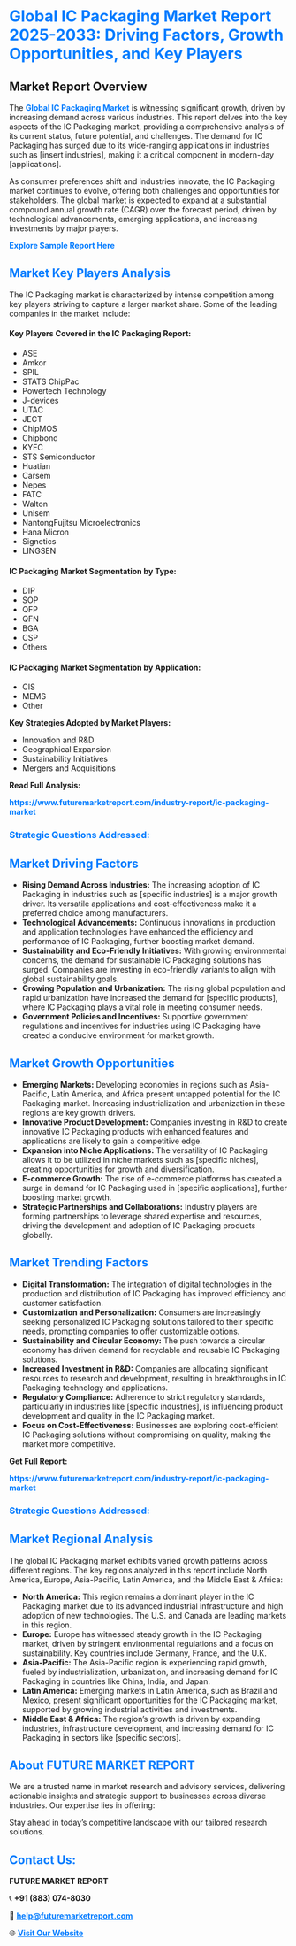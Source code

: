 <h1 style="color: #007BFF;">Global IC Packaging Market Report 2025-2033: Driving Factors, Growth Opportunities, and Key Players</h1>

<section id="overview">
<h2>Market Report Overview</h2>
<p>The <a href="https://www.futuremarketreport.com/industry-report/ic-packaging-market" style="color: #007BFF; text-decoration: none;"><strong>Global IC Packaging Market</strong></a> is witnessing significant growth, driven by increasing demand across various industries. This report delves into the key aspects of the IC Packaging market, providing a comprehensive analysis of its current status, future potential, and challenges. The demand for IC Packaging has surged due to its wide-ranging applications in industries such as [insert industries], making it a critical component in modern-day [applications].</p>
<p>As consumer preferences shift and industries innovate, the IC Packaging market continues to evolve, offering both challenges and opportunities for stakeholders. The global market is expected to expand at a substantial compound annual growth rate (CAGR) over the forecast period, driven by technological advancements, emerging applications, and increasing investments by major players.</p>
</section>

<section id="overview">
<p><a href="https://www.futuremarketreport.com/request-sample/reportId=90592" style="color: #007BFF; text-decoration: none;"><strong>Explore Sample Report Here</strong></a></p>
</section>

<section id="key-players">
<h2 style="color: #007BFF;">Market Key Players Analysis</h2>
<p>The IC Packaging market is characterized by intense competition among key players striving to capture a larger market share. Some of the leading companies in the market include:</p>
<h4>Key Players Covered in the IC Packaging Report:</h4>
<ul><li>ASE</li><li>Amkor</li><li>SPIL</li><li>STATS ChipPac</li><li>Powertech Technology</li><li>J-devices</li><li>UTAC</li><li>JECT</li><li>ChipMOS</li><li>Chipbond</li><li>KYEC</li><li>STS Semiconductor</li><li>Huatian</li><li>Carsem</li><li>Nepes</li><li>FATC</li><li>Walton</li><li>Unisem</li><li>NantongFujitsu Microelectronics</li><li>Hana Micron</li><li>Signetics</li><li>LINGSEN</li></ul>
<h4>IC Packaging Market Segmentation by Type:</h4>
<ul><li>DIP</li><li>SOP</li><li>QFP</li><li>QFN</li><li>BGA</li><li>CSP</li><li>Others</li></ul>

<h4>IC Packaging Market Segmentation by Application:</h4>
<ul><li>CIS</li><li>MEMS</li><li>Other</li></ul>
<p><strong>Key Strategies Adopted by Market Players:</strong></p>
<ul>
<li>Innovation and R&D</li>
<li>Geographical Expansion</li>
<li>Sustainability Initiatives</li>
<li>Mergers and Acquisitions</li>
</ul>
</section>

<section>
<p><strong>Read Full Analysis: </strong></p><a href="https://www.futuremarketreport.com/industry-report/ic-packaging-market" style="color: #007BFF; text-decoration: none;"><strong>https://www.futuremarketreport.com/industry-report/ic-packaging-market</strong></a>
<h3 style="color: #007BFF;">Strategic Questions Addressed:</h3>
</section>

<section id="driving-factors">
<h2 style="color: #007BFF;">Market Driving Factors</h2>
<ul>
<li><strong>Rising Demand Across Industries:</strong> The increasing adoption of IC Packaging in industries such as [specific industries] is a major growth driver. Its versatile applications and cost-effectiveness make it a preferred choice among manufacturers.</li>
<li><strong>Technological Advancements:</strong> Continuous innovations in production and application technologies have enhanced the efficiency and performance of IC Packaging, further boosting market demand.</li>
<li><strong>Sustainability and Eco-Friendly Initiatives:</strong> With growing environmental concerns, the demand for sustainable IC Packaging solutions has surged. Companies are investing in eco-friendly variants to align with global sustainability goals.</li>
<li><strong>Growing Population and Urbanization:</strong> The rising global population and rapid urbanization have increased the demand for [specific products], where IC Packaging plays a vital role in meeting consumer needs.</li>
<li><strong>Government Policies and Incentives:</strong> Supportive government regulations and incentives for industries using IC Packaging have created a conducive environment for market growth.</li>
</ul>
</section>

<section id="growth-opportunities">
<h2 style="color: #007BFF;">Market Growth Opportunities</h2>
<ul>
<li><strong>Emerging Markets:</strong> Developing economies in regions such as Asia-Pacific, Latin America, and Africa present untapped potential for the IC Packaging market. Increasing industrialization and urbanization in these regions are key growth drivers.</li>
<li><strong>Innovative Product Development:</strong> Companies investing in R&D to create innovative IC Packaging products with enhanced features and applications are likely to gain a competitive edge.</li>
<li><strong>Expansion into Niche Applications:</strong> The versatility of IC Packaging allows it to be utilized in niche markets such as [specific niches], creating opportunities for growth and diversification.</li>
<li><strong>E-commerce Growth:</strong> The rise of e-commerce platforms has created a surge in demand for IC Packaging used in [specific applications], further boosting market growth.</li>
<li><strong>Strategic Partnerships and Collaborations:</strong> Industry players are forming partnerships to leverage shared expertise and resources, driving the development and adoption of IC Packaging products globally.</li>
</ul>
</section>

<section id="trending-factors">
<h2 style="color: #007BFF;">Market Trending Factors</h2>
<ul>
<li><strong>Digital Transformation:</strong> The integration of digital technologies in the production and distribution of IC Packaging has improved efficiency and customer satisfaction.</li>
<li><strong>Customization and Personalization:</strong> Consumers are increasingly seeking personalized IC Packaging solutions tailored to their specific needs, prompting companies to offer customizable options.</li>
<li><strong>Sustainability and Circular Economy:</strong> The push towards a circular economy has driven demand for recyclable and reusable IC Packaging solutions.</li>
<li><strong>Increased Investment in R&D:</strong> Companies are allocating significant resources to research and development, resulting in breakthroughs in IC Packaging technology and applications.</li>
<li><strong>Regulatory Compliance:</strong> Adherence to strict regulatory standards, particularly in industries like [specific industries], is influencing product development and quality in the IC Packaging market.</li>
<li><strong>Focus on Cost-Effectiveness:</strong> Businesses are exploring cost-efficient IC Packaging solutions without compromising on quality, making the market more competitive.</li>
</ul>
</section>

<section>
<p><strong>Get Full Report: </strong></p><a href="https://www.futuremarketreport.com/industry-report/ic-packaging-market" style="color: #007BFF; text-decoration: none;"><strong>https://www.futuremarketreport.com/industry-report/ic-packaging-market</strong></a>
<h3 style="color: #007BFF;">Strategic Questions Addressed:</h3>
</section>


<section id="regional-analysis">
<h2 style="color: #007BFF;">Market Regional Analysis</h2>
<p>The global IC Packaging market exhibits varied growth patterns across different regions. The key regions analyzed in this report include North America, Europe, Asia-Pacific, Latin America, and the Middle East & Africa:</p>
<ul>
<li><strong>North America:</strong> This region remains a dominant player in the IC Packaging market due to its advanced industrial infrastructure and high adoption of new technologies. The U.S. and Canada are leading markets in this region.</li>
<li><strong>Europe:</strong> Europe has witnessed steady growth in the IC Packaging market, driven by stringent environmental regulations and a focus on sustainability. Key countries include Germany, France, and the U.K.</li>
<li><strong>Asia-Pacific:</strong> The Asia-Pacific region is experiencing rapid growth, fueled by industrialization, urbanization, and increasing demand for IC Packaging in countries like China, India, and Japan.</li>
<li><strong>Latin America:</strong> Emerging markets in Latin America, such as Brazil and Mexico, present significant opportunities for the IC Packaging market, supported by growing industrial activities and investments.</li>
<li><strong>Middle East & Africa:</strong> The region’s growth is driven by expanding industries, infrastructure development, and increasing demand for IC Packaging in sectors like [specific sectors].</li>
</ul>
</section>

<footer>
<h2 style="color: #007BFF;">About FUTURE MARKET REPORT</h2>
<p>We are a trusted name in market research and advisory services, delivering actionable insights and strategic support to businesses across diverse industries. Our expertise lies in offering:</p>

<p>Stay ahead in today’s competitive landscape with our tailored research solutions.</p>

<h2 style="color: #007BFF;">Contact Us:</h2>
<p><strong>FUTURE MARKET REPORT</strong></p>
<p>📞 <strong>+91 (883) 074-8030</strong></p>
<p>📧 <strong><a href="mailto:help@futuremarketreport.com" style="color: #007BFF;">help@futuremarketreport.com</a></strong></p>
<p>🌐 <strong><a href="https://www.futuremarketreport.com/" style="color: #007BFF;">Visit Our Website</a></strong></p>
</footer>